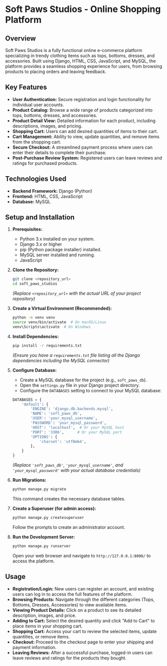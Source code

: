 # Soft Paws Studios - Online Shopping Platform

## Overview

Soft Paws Studios is a fully functional online e-commerce platform specializing in trendy clothing items such as tops, bottoms, dresses, and accessories. Built using Django, HTML, CSS, JavaScript, and MySQL, the platform provides a seamless shopping experience for users, from browsing products to placing orders and leaving feedback.

## Key Features

* **User Authentication:** Secure registration and login functionality for individual user accounts.
* **Product Catalog:** Browse a wide range of products categorized into tops, bottoms, dresses, and accessories.
* **Product Detail View:** Detailed information for each product, including descriptions, images, and pricing.
* **Shopping Cart:** Users can add desired quantities of items to their cart.
* **Cart Management:** Ability to view, update quantities, and remove items from the shopping cart.
* **Secure Checkout:** A streamlined payment process where users can enter their details to complete their purchase.
* **Post-Purchase Review System:** Registered users can leave reviews and ratings for purchased products.

## Technologies Used

* **Backend Framework:** Django (Python)
* **Frontend:** HTML, CSS, JavaScript
* **Database:** MySQL

## Setup and Installation

1.  **Prerequisites:**
    * Python 3.x installed on your system.
    * Django 3.x or higher
    * pip (Python package installer) installed.
    * MySQL server installed and running.
    * JavaScript

2.  **Clone the Repository:**
    ```bash
    git clone <repository_url>
    cd soft_paws_studios
    ```
    *(Replace `<repository_url>` with the actual URL of your project repository)*

3.  **Create a Virtual Environment (Recommended):**
    ```bash
    python -m venv venv
    source venv/bin/activate  # On macOS/Linux
    venv\Scripts\activate  # On Windows
    ```

4.  **Install Dependencies:**
    ```bash
    pip install -r requirements.txt
    ```
    *(Ensure you have a `requirements.txt` file listing all the Django dependencies including the MySQL connector)*

5.  **Configure Database:**
    * Create a MySQL database for the project (e.g., `soft_paws_db`).
    * Open the `settings.py` file in your Django project directory.
    * Configure the `DATABASES` setting to connect to your MySQL database:

    ```python
    DATABASES = {
        'default': {
            'ENGINE': 'django.db.backends.mysql',
            'NAME': 'soft_paws_db',
            'USER': 'your_mysql_username',
            'PASSWORD': 'your_mysql_password',
            'HOST': 'localhost',  # Or your MySQL host
            'PORT': '3306',      # Or your MySQL port
            'OPTIONS': {
                'charset': 'utf8mb4',
            },
        }
    }
    ```
    *(Replace `'soft_paws_db'`, `'your_mysql_username'`, and `'your_mysql_password'` with your actual database credentials)*

6.  **Run Migrations:**
    ```bash
    python manage.py migrate
    ```
    This command creates the necessary database tables.

7.  **Create a Superuser (for admin access):**
    ```bash
    python manage.py createsuperuser
    ```
    Follow the prompts to create an administrator account.

8.  **Run the Development Server:**
    ```bash
    python manage.py runserver
    ```
    Open your web browser and navigate to `http://127.0.0.1:8000/` to access the platform.

## Usage

* **Registration/Login:** New users can register an account, and existing users can log in to access the full features of the platform.
* **Browsing Products:** Navigate through the different categories (Tops, Bottoms, Dresses, Accessories) to view available items.
* **Viewing Product Details:** Click on a product to see its detailed description, images, and price.
* **Adding to Cart:** Select the desired quantity and click "Add to Cart" to place items in your shopping cart.
* **Shopping Cart:** Access your cart to review the selected items, update quantities, or remove items.
* **Checkout:** Proceed to the checkout page to enter your shipping and payment information.
* **Leaving Reviews:** After a successful purchase, logged-in users can leave reviews and ratings for the products they bought.

